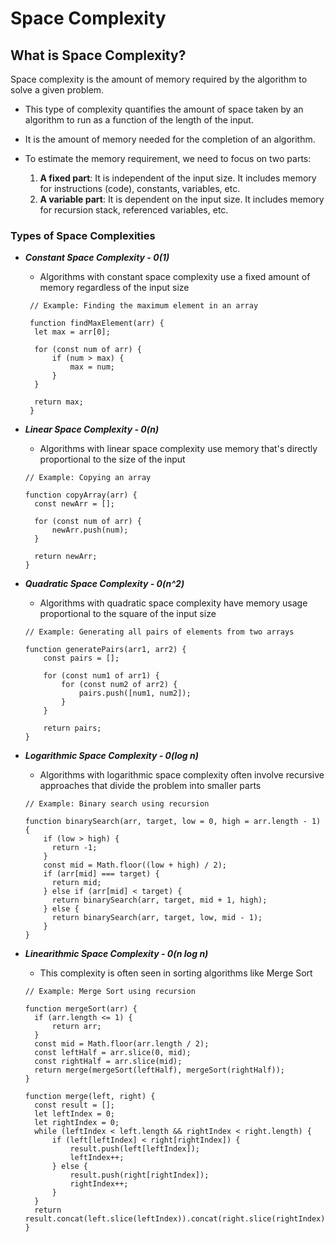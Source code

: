 # Space Complexity

## What is Space Complexity?

Space complexity is the amount of memory required by the algorithm to solve a given problem.

- This type of complexity quantifies the amount of space taken by an algorithm to run as a function of the length of the input.

- It is the amount of memory needed for the completion of an algorithm.

- To estimate the memory requirement, we need to focus on two parts:
  1. **A fixed part**: It is independent of the input size. It includes memory for instructions (code), constants, variables, etc.
  2. **A variable part**: It is dependent on the input size. It includes memory for recursion stack, referenced variables, etc.

### Types of Space Complexities

- **_Constant Space Complexity - 0(1)_**

  - Algorithms with constant space complexity use a fixed amount of memory regardless of the input size

  ```
   // Example: Finding the maximum element in an array

   function findMaxElement(arr) {
    let max = arr[0];

    for (const num of arr) {
        if (num > max) {
            max = num;
        }
    }

    return max;
   }
  ```

- **_Linear Space Complexity - 0(n)_**

  - Algorithms with linear space complexity use memory that's directly proportional to the size of the input

  ```
  // Example: Copying an array

  function copyArray(arr) {
    const newArr = [];

    for (const num of arr) {
        newArr.push(num);
    }

    return newArr;
  }
  ```

- **_Quadratic Space Complexity - 0(n^2)_**

  - Algorithms with quadratic space complexity have memory usage proportional to the square of the input size

  ```
  // Example: Generating all pairs of elements from two arrays

  function generatePairs(arr1, arr2) {
      const pairs = [];

      for (const num1 of arr1) {
          for (const num2 of arr2) {
              pairs.push([num1, num2]);
          }
      }

      return pairs;
  }
  ```

- **_Logarithmic Space Complexity - 0(log n)_**

  - Algorithms with logarithmic space complexity often involve recursive approaches that divide the problem into smaller parts

  ```
  // Example: Binary search using recursion

  function binarySearch(arr, target, low = 0, high = arr.length - 1) {
      if (low > high) {
        return -1;
      }
      const mid = Math.floor((low + high) / 2);
      if (arr[mid] === target) {
        return mid;
      } else if (arr[mid] < target) {
        return binarySearch(arr, target, mid + 1, high);
      } else {
        return binarySearch(arr, target, low, mid - 1);
      }
  }

  ```

- **_Linearithmic Space Complexity - 0(n log n)_**

  - This complexity is often seen in sorting algorithms like Merge Sort

  ```
  // Example: Merge Sort using recursion

  function mergeSort(arr) {
    if (arr.length <= 1) {
        return arr;
    }
    const mid = Math.floor(arr.length / 2);
    const leftHalf = arr.slice(0, mid);
    const rightHalf = arr.slice(mid);
    return merge(mergeSort(leftHalf), mergeSort(rightHalf));
  }

  function merge(left, right) {
    const result = [];
    let leftIndex = 0;
    let rightIndex = 0;
    while (leftIndex < left.length && rightIndex < right.length) {
        if (left[leftIndex] < right[rightIndex]) {
            result.push(left[leftIndex]);
            leftIndex++;
        } else {
            result.push(right[rightIndex]);
            rightIndex++;
        }
    }
    return result.concat(left.slice(leftIndex)).concat(right.slice(rightIndex));
  }

  ```
